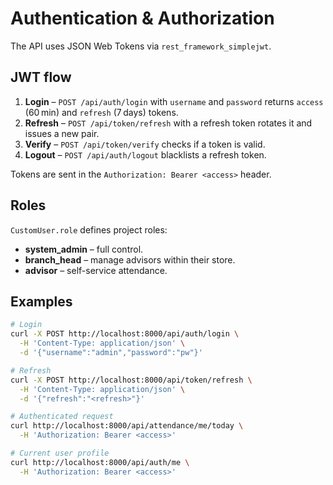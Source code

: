 # Authentication & Authorization

The API uses JSON Web Tokens via `rest_framework_simplejwt`.

## JWT flow
1. **Login** – `POST /api/auth/login` with `username` and `password` returns `access` (60 min) and `refresh` (7 days) tokens.
2. **Refresh** – `POST /api/token/refresh` with a refresh token rotates it and issues a new pair.
3. **Verify** – `POST /api/token/verify` checks if a token is valid.
4. **Logout** – `POST /api/auth/logout` blacklists a refresh token.

Tokens are sent in the `Authorization: Bearer <access>` header.

## Roles
`CustomUser.role` defines project roles:
- **system_admin** – full control.
- **branch_head** – manage advisors within their store.
- **advisor** – self-service attendance.

## Examples
```bash
# Login
curl -X POST http://localhost:8000/api/auth/login \
  -H 'Content-Type: application/json' \
  -d '{"username":"admin","password":"pw"}'

# Refresh
curl -X POST http://localhost:8000/api/token/refresh \
  -H 'Content-Type: application/json' \
  -d '{"refresh":"<refresh>"}'

# Authenticated request
curl http://localhost:8000/api/attendance/me/today \
  -H 'Authorization: Bearer <access>'

# Current user profile
curl http://localhost:8000/api/auth/me \
  -H 'Authorization: Bearer <access>'
```
